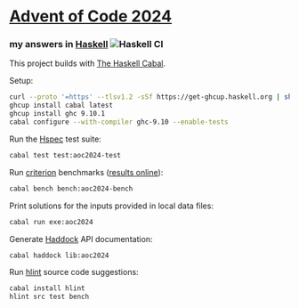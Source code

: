 # [Advent of Code 2024](https://adventofcode.com/2024)
### my answers in [Haskell](https://www.haskell.org/) ![Haskell CI](https://github.com/ephemient/aoc2024/workflows/Haskell%20CI/badge.svg)

This project builds with [The Haskell Cabal](https://www.haskell.org/cabal/).

Setup:

```sh
curl --proto '=https' --tlsv1.2 -sSf https://get-ghcup.haskell.org | sh
ghcup install cabal latest
ghcup install ghc 9.10.1
cabal configure --with-compiler ghc-9.10 --enable-tests
```

Run the [Hspec](https://hspec.github.io/) test suite:

```sh
cabal test test:aoc2024-test
```

Run [criterion](http://www.serpentine.com/criterion/) benchmarks ([results online](https://ephemient.github.io/aoc2024/aoc2024-bench.html)):

```sh
cabal bench bench:aoc2024-bench
```

Print solutions for the inputs provided in local data files:

```sh
cabal run exe:aoc2024
```

Generate [Haddock](https://www.haskell.org/haddock/) API documentation:

```sh
cabal haddock lib:aoc2024
```

Run [hlint](https://github.com/ndmitchell/hlint) source code suggestions:

```sh
cabal install hlint
hlint src test bench
```
